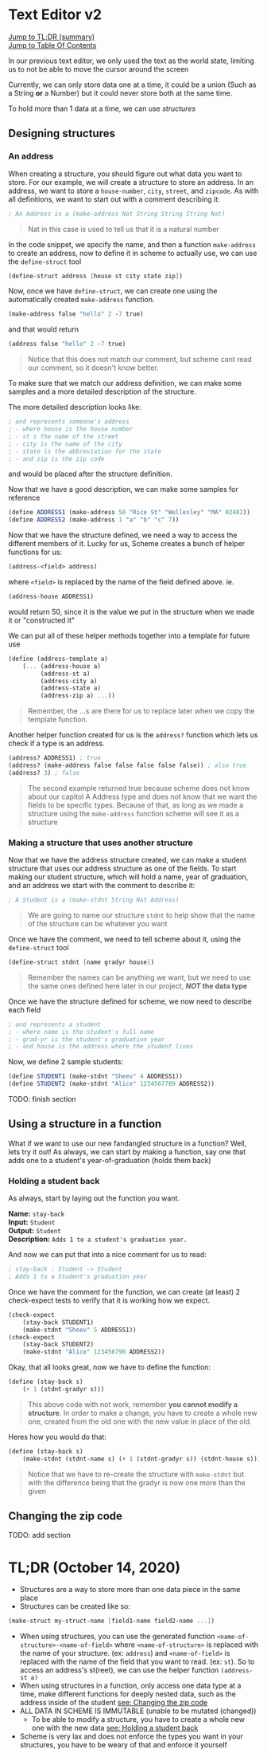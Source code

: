 # Text Editor v2
[Jump to TL;DR (summary)](#tldr-october-14-2020)\
[Jump to Table Of Contents](#file-ecs-notes-md)

In our previous text editor, we only used the text as the world state,
limiting us to not be able to move the cursor around the screen

Currently, we can only store data one at a time, it could be a union
(Such as a String **or** a Number) but it could never store both at
the same time.

To hold more than 1 data at a time, we can use *structures*

## Designing structures

### An address
When creating a structure, you should figure out what data you want to store.
For our example, we will create a structure to store an address. In an address,
we want to store a `house-number`, `city`, `street`, and `zipcode`.
As with all definitions, we want to start out with a comment describing it:
```scheme
; An Address is a (make-address Nat String String String Nat)
```
> Nat in this case is used to tell us that it is a natural number

In the code snippet, we specify the name, and then a function `make-address` to create
an address, now to define it in scheme to actually use, we can use the `define-struct` tool
```scheme
(define-struct address [house st city state zip])
```
Now, once we have `define-struct`, we can create one using the automatically created `make-address`
function.
```scheme
(make-address false "hello" 2 -7 true)
```
and that would return
```scheme
(address false "hello" 2 -7 true)
```
> Notice that this does not match our comment, but scheme cant read our comment, so it doesn't know better.

To make sure that we match our address definition, we can make some samples and a more detailed
description of the structure.

The more detailed description looks like:
```scheme
; and represents someone's address
; - where house is the house number
; - st s the name of the street
; - city is the name of the city
; - state is the abbreviation for the state
; - and zip is the zip code
```
and would be placed after the structure definition.

Now that we have a good description, we can make some samples for reference
```scheme
(define ADDRESS1 (make-address 50 "Rice St" "Wellesley" "MA" 02482))
(define ADDRESS2 (make-address 1 "a" "b" "c" 7))
```

Now that we have the structure defined, we need a way to access the different members of it.
Lucky for us, Scheme creates a bunch of helper functions for us:
```scheme
(address-<field> address)
```
where `<field>` is replaced by the name of the field defined above. ie.
```scheme
(address-house ADDRESS1)
```
would return 50, since it is the value we put in the structure when we made it
or "constructed it"

We can put all of these helper methods together into a template for future use
```scheme
(define (address-template a)
    (... (address-house a)
         (address-st a)
         (address-city a)
         (address-state a)
         (address-zip a) ...))
```
> Remember, the ...s are there for us to replace later when we copy the template function.

Another helper function created for us is the `address?` function which lets us check if
a type is an address. 
```scheme
(address? ADDRESS1) ; true
(address? (make-address false false false false false)) ; also true
(address? 3) ; false
```
> The second example returned true because scheme does not know about our capitol A Address type and does
not know that we want the fields to be specific types. Because of that, as long as we made a structure using
the `make-address` function scheme will see it as a structure

### Making a structure that uses another structure
Now that we have the address structure created, we can make a student structure that uses our address structure
as one of the fields. To start making our student structure, which will hold a name, year of graduation, and an address we start with the comment to describe it:
```scheme
; A Student is a (make-stdnt String Nat Address)
```
> We are going to name our structure `stdnt` to help show that the name of the structure can be whatever you want

Once we have the comment, we need to tell scheme about it, using the `define-struct` tool
```scheme
(define-struct stdnt [name gradyr house])
```
> Remember the names can be anything we want, but we need to use the same ones defined here
later in our project, ***NOT* the data type**

Once we have the structure defined for scheme, we now need to describe each field
```scheme
; and represents a student
; - where name is the student's full name
; - grad-yr is the student's graduation year
; - and house is the address where the student lives
```

Now, we define 2 sample students:
```scheme
(define STUDENT1 (make-stdnt "Sheev" 4 ADDRESS1))
(define STUDENT2 (make-stdnt "Alice" 1234567789 ADDRESS2))
```
TODO: finish section

## Using a structure in a function
What if we want to use our new fandangled structure in a function? Well, lets try it out!
As always, we can start by making a function, say one that adds one to a student's
year-of-graduation (holds them back)

### Holding a student back
As always, start by laying out the function you want.

**Name:** `stay-back`\
**Input:** `Student`\
**Output:** `Student`\
**Description:** `Adds 1 to a student's graduation year.`

And now we can put that into a nice comment for us to read:
```scheme
; stay-back : Student -> Student
; Adds 1 to a Student's graduation year
```

Once we have the comment for the function, we can create (at least) 2 check-expect tests
to verify that it is working how we expect.
```scheme
(check-expect
    (stay-back STUDENT1)
    (make-stdnt "Sheev" 5 ADDRESS1))
(check-expect
    (stay-back STUDENT2)
    (make-stdnt "Alice" 123456790 ADDRESS2))
```

Okay, that all looks great, now we have to define the function:
```scheme
(define (stay-back s)
    (+ 1 (stdnt-gradyr s)))
```
> This above code with not work, remember **you cannot modify a structure**. In order to make
a change, you have to create a whole new one, created from the old one with the new value in place of the old.

Heres how you would do that:
```scheme
(define (stay-back s)
    (make-stdnt (stdnt-name s) (+ 1 (stdnt-gradyr s)) (stdnt-house s)))
```
> Notice that we have to re-create the structure with `make-stdnt` but with the difference being
that the gradyr is now one more than the given

## Changing the zip code
TODO: add section

# TL;DR (October 14, 2020)
- Structures are a way to store more than one data piece in the same place
- Structures can be created like so:
```scheme
(make-struct my-struct-name [field1-name field2-name ...])
```
- When using structures, you can use the generated function `<name-of-structure>-<name-of-field>`
where `<name-of-structure>` is replaced with the name of your structure. (ex: `address`) and
`<name-of-field>` is replaced with the name of the field that you want to read. (ex: `st`). So
to access an address's st(reet), we can use the helper function `(address-st a)`
- When using structures in a function, only access one data type at a time, make different functions
for deeply nested data, such as the address inside of the student [see: Changing the zip code](#changing-the-zip-code)
- ALL DATA IN SCHEME IS IMMUTABLE (unable to be mutated (changed))
    - To be able to modify a structure, you have to create a whole new one with the new data [see:  Holding a student back](#holding-a-student-back)
- Scheme is very lax and does not enforce the types you want in your structures, you have to be
weary of that and enforce it yourself